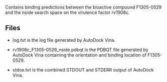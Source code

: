 Contains binding predictions between the bioactive compound F1305-0529 and the nside search space on the virulence factor rv1908c.

## Files

- log.txt is the log file generated by AutoDock Vina.

- rv1908c_F1305-0529_nside.pdbqt is the PDBQT file generated by AutoDock Vina containing the orientation and binding location of F1305-0529.

- stdoe.txt is the combined STDOUT and STDERR output of AutoDock Vina.

